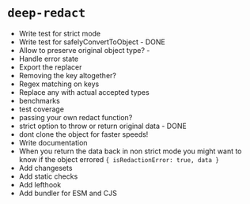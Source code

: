 # `deep-redact`

- Write test for strict mode
- Write test for safelyConvertToObject - DONE
- Allow to preserve original object type? -
- Handle error state
- Export the replacer
- Removing the key altogether?
- Regex matching on keys
- Replace any with actual accepted types
- benchmarks
- test coverage
- passing your own redact function?
- strict option to throw or return original data - DONE
- dont clone the object for faster speeds!
- Write documentation
- When you return the data back in non strict mode you might want to know if the object errored `{ isRedactionError: true, data }`
- Add changesets
- Add static checks
- Add lefthook
- Add bundler for ESM and CJS
